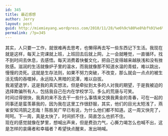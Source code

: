 ```yaml
---
id: 345
title: 最近感想
author: Jerry
layout: post
guid: http://miemieyang.wordpress.com/2010/11/28/%e6%9c%80%e8%bf%91%e6%84%9f%e6%83%b3
permalink: /?p=345
---
```

其实，人只要一工作，就很难再去思考，也懒得再去写一些东西记下生活。我现在就是这样，每天上完课就上班，上班回去后就上网，上一会就睡觉，一直循环。找不到时间去休息，去感悟。每天消费着快餐文化，把自己变得越来越肤浅和没有挫败感。滋润的生活就像炉子里的温水，而我就像那不知道水温的青蛙，难以跳出，慢慢的烫死。这就是生存法则，如果不努力突破，不改变，那么就会一点点的被生活无情的吞噬掉，永远陷入黑暗的泥潭，难以自拔。  
我渴望退学，这是我的真实想法，但是牵扯到太多的人对我的期望，于是我被迫的选择欺骗所有人，包括我自己在内在学校学习。多么的荒唐与可笑。  
时间过得很快，我真的来不及去干一些什么事情来交换我黄金的青春，可在一起的同事还是蛮羡慕我的，因为我在这里工作很舒服，其实，他们的目光太短浅了，燕雀安知鸿鹄之志哉！陈胜吴广早已有说，为什么他们都不知道。这一周又快完了，呵呵。下一周，真是太快了，时间抓不住，简直怎么也抓不住。  
现在的感觉就像在梦里，想喊出声来，但是费劲力气，心撕力竭怎么也喊不出，这是怎样的哀痛者和幸福者？希望快点醒来，发出呐喊。